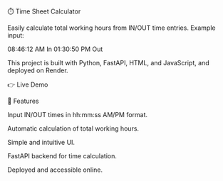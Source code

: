 ⏱️ Time Sheet Calculator

Easily calculate total working hours from IN/OUT time entries.
Example input:

08:46:12 AM In 01:30:50 PM Out


This project is built with Python, FastAPI, HTML, and JavaScript, and deployed on Render.

👉 Live Demo

🚀 Features

Input IN/OUT times in hh:mm:ss AM/PM format.

Automatic calculation of total working hours.

Simple and intuitive UI.

FastAPI backend for time calculation.

Deployed and accessible online.
